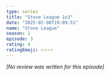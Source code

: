 ```yaml
---
type: series
title: "Stove League 1x3"
date: "2025-02-08T19:09:51"
name: "Stove League"
season: 1
episode: 3
rating: 4
ratingEmoji: ⭐️⭐️⭐️⭐️
---
```


*[No review was written for this episode]*
